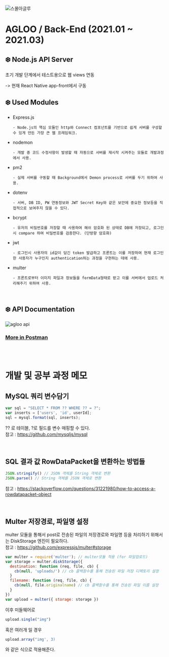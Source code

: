 ![스몰아글루](https://user-images.githubusercontent.com/59333136/110794252-e4d9bb80-82b8-11eb-95f1-411799ea5d70.png)
# AGLOO / Back-End (2021.01 ~ 2021.03)

## ❄️ Node.js API Server

초기 개발 단계에서 테스트용으로 웹 views 연동   

-> 현재 React Native app-front에서 구동

## ❄️ Used Modules
  * Express.js
  
        - Node.js의 핵심 모듈인 http와 Connect 컴포넌트를 기반으로 쉽게 서버를 구성할 수 있게 만든 가장 큰 웹 프레임워크.
  * nodemon

        - 개발 중 코드 수정사항이 발생할 때 자동으로 서버를 재시작 시켜주는 모듈로 개발과정에서 사용.
  * pm2

        - 실제 서버를 구동할 때 Background에서 Demon process로 서버를 두기 위하여 사용.
  * dotenv

        - 서버, DB ID, PW 연동정보와 JWT Secret Key와 같은 보안에 중요한 정보등을 직접적으로 보여주지 않을 수 있다.
  * bcrypt
  
        - 유저의 비밀번호를 저장할 때 사용하여 해쉬 암호화 된 상태로 DB에 저장되고, 로그인 시 compare 하여 비밀번호를 검증한다. (단방향 암호화)
  * jwt
  
        - 로그인시 사용자의 id값이 담긴 token 발급하고 프론트는 이를 저장하여 현재 로그인한 사용자가 누구인지 authentication하는 과정을 구현하는 데에 사용.
  * multer
        
        - 프론트로부터 이미지 파일과 정보들을 formData형태로 받고 이를 서버에서 업로드 처리해주기 위하여 사용.

<br>

## ❄️ API Documentation

![agloo api](https://user-images.githubusercontent.com/59333136/111058391-bbe04300-84d1-11eb-9475-93e8fadde5a2.png)

### [More in Postman](https://documenter.getpostman.com/view/14449875/Tz5qaHTg)

<br>
<br>

# 개발 및 공부 과정 메모

## MySQL 쿼리 변수담기
```javascript
var sql = "SELECT * FROM ?? WHERE ?? = ?";
var inserts = ['users', 'id', userId];
sql = mysql.format(sql, inserts);
```
?? 로 테이블, ?로 필드를 변수 매핑할 수 있다.   
참고 : <https://github.com/mysqljs/mysql>

<br>

## SQL 결과 값 RowDataPacket을 변환하는 방법들
```javascript
JSON.stringify() // JSON 객체를 String 객체로 변환
JSON.parse() // String 객체를 JSON 객체로 변환
```
참고 : <https://stackoverflow.com/questions/31221980/how-to-access-a-rowdatapacket-object>

<br>

## Multer 저장경로, 파일명 설정
multer 모듈을 통해서 post로 전송된 파일의 저장경로와 파일명 등을 처리하기 위해서는 DiskStorage 엔진이 필요하다.   
참고 : <https://github.com/expressjs/multer#storage>
```javascript
var multer = require('multer'); // multer모듈 적용 (for 파일업로드)
var storage = multer.diskStorage({
  destination: function (req, file, cb) {
    cb(null, 'uploads/') // cb 콜백함수를 통해 전송된 파일 저장 디렉토리 설정
  }
  filename: function (req, file, cb) {
    cb(null, file.originalname) // cb 콜백함수를 통해 전송된 파일 이름 설정
  }
})
var upload = multer({ storage: storage })
```
이후 미들웨어로
```javascript
upload.single("img")
```
 혹은 여러개 일 경우
 ```javascript
upload.array("img', 3)
``` 
와 같은 식으로 적용해준다.
